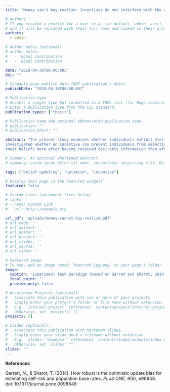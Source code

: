 ```yaml
---
title: "Money can't buy realism: Incentives do not interfere with the optimistic update bias"

# Authors
# If you created a profile for a user (e.g. the default `admin` user), write the username (folder name) here
# and it will be replaced with their full name and linked to their profile.
authors:
  - admin

# Author notes (optional)
# author_notes:
#   - 'Equal contribution'
#   - 'Equal contribution'

date: "2018-04-30T00:00:00Z"
doi: ""

# Schedule page publish date (NOT publication's date).
publishDate: "2018-04-30T00:00:00Z"

# Publication type.
# Accepts a single type but formatted as a YAML list (for Hugo requirements).
# Enter a publication type from the CSL standard.
publication_types: ['thesis']

# Publication name and optional abbreviated publication name.
# publication: ""
# publication_short: ""

abstract: "The present study examines whether individuals exhibit elective updating behaviour when estimating (1) their own risk of incurring a negative life event and (2) the risk of that event happening on average to the population. Furthermore, it is 
investigated whether an incentive can prevent individuals from selective belief updating regarding their estimate of the population risk. For this study, seventy-four university students participated in an experiment in which an altered version of Garret and Sharot’s (2014) task paradigm was applied. It was found that participants exhibited selective updating such that they updated 
their beliefs more after having received desirable information than after having received undesirable information. This is true for their self-risk estimate and partially true for their estimates of the population risk. The incentive treatment did not interfere with the optimistic update bias. However, findings suggest sex differences in processing negative stimulus material. Also, an alternative analysis method is introduced."

# Summary. An optional shortened abstract.
# summary: Lorem ipsum dolor sit amet, consectetur adipiscing elit. Duis posuere tellus ac convallis placerat. Proin tincidunt magna sed ex sollicitudin condimentum.

tags: ["belief updating", "optimism", "incentive"]

# Display this page in the Featured widget?
featured: false

# Custom links (uncomment lines below)
# links:
# - name: Custom Link
#   url: http://example.org

url_pdf: 'uploads/money-cannot-buy-realism.pdf'
# url_code: ''
# url_dataset: 
# url_poster: ''
# url_project: ''
# url_slides: ''
# url_source: ''
# url_video: ''

# Featured image
# To use, add an image named `featured.jpg/png` to your page's folder.
image:
  caption: 'Experiment task paradigm (based on Garret and Sharot, 2014)'
  focal_point: ''
  preview_only: false

# Associated Projects (optional).
#   Associate this publication with one or more of your projects.
#   Simply enter your project's folder or file name without extension.
#   E.g. `internal-project` references `content/project/internal-project/index.md`.
#   Otherwise, set `projects: []`.
projects: []

# Slides (optional).
#   Associate this publication with Markdown slides.
#   Simply enter your slide deck's filename without extension.
#   E.g. `slides: "example"` references `content/slides/example/index.md`.
#   Otherwise, set `slides: ""`.
slides: ""
---
```


**References**

Garrett, N., & Sharot, T. (2014). How robust is the optimistic update bias for estimating self-risk and population base rates. *PLoS ONE, 9*(6), e98848. doi: 10.1371/journal.pone.0098848